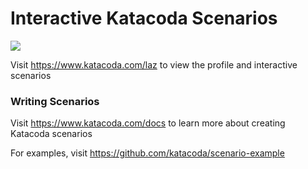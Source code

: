 # Interactive Katacoda Scenarios

[![](http://shields.katacoda.com/katacoda/laz/count.svg)](https://www.katacoda.com/laz "Get your profile on Katacoda.com")

Visit https://www.katacoda.com/laz to view the profile and interactive scenarios

### Writing Scenarios
Visit https://www.katacoda.com/docs to learn more about creating Katacoda scenarios

For examples, visit https://github.com/katacoda/scenario-example
